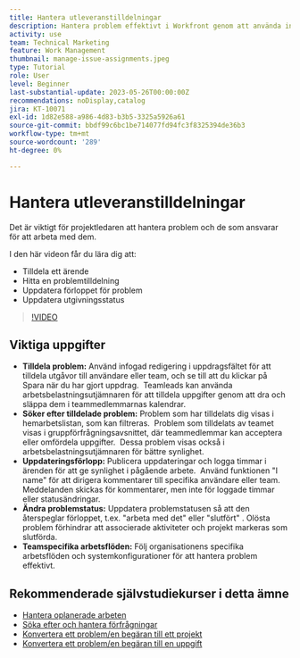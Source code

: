 ```yaml
---
title: Hantera utleveranstilldelningar
description: Hantera problem effektivt i Workfront genom att använda intern redigering och arbetsbelastningsutjämnaren för tilldelningar, spåra och uppdatera framsteg, ändra problemstatus och följa teamspecifika arbetsflöden för smidig projektkörning.
activity: use
team: Technical Marketing
feature: Work Management
thumbnail: manage-issue-assignments.jpeg
type: Tutorial
role: User
level: Beginner
last-substantial-update: 2023-05-26T00:00:00Z
recommendations: noDisplay,catalog
jira: KT-10071
exl-id: 1d82e588-a986-4d83-b3b5-3325a5926a61
source-git-commit: bbdf99c6bc1be714077fd94fc3f8325394de36b3
workflow-type: tm+mt
source-wordcount: '289'
ht-degree: 0%

---
```


# Hantera utleveranstilldelningar

Det är viktigt för projektledaren att hantera problem och de som ansvarar för att arbeta med dem.

I den här videon får du lära dig att:

* Tilldela ett ärende
* Hitta en problemtilldelning
* Uppdatera förloppet för problem
* Uppdatera utgivningsstatus

>[!VIDEO](https://video.tv.adobe.com/v/3446959/?quality=12&learn=on&enablevpops=1&captions=swe)

## Viktiga uppgifter

* **Tilldela problem:** Använd infogad redigering i uppdragsfältet för att tilldela utgåvor till användare eller team, och se till att du klickar på Spara när du har gjort uppdrag. &#x200B; Teamleads kan använda arbetsbelastningsutjämnaren för att tilldela uppgifter genom att dra och släppa dem i teammedlemmarnas kalendrar. &#x200B;
* **Söker efter tilldelade problem:** Problem som har tilldelats dig visas i hemarbetslistan, som kan filtreras. &#x200B; Problem som tilldelats av teamet visas i gruppförfrågningsavsnittet, där teammedlemmar kan acceptera eller omfördela uppgifter. &#x200B; Dessa problem visas också i arbetsbelastningsutjämnaren för bättre synlighet. &#x200B;
* **Uppdateringsförlopp:** Publicera uppdateringar och logga timmar i ärenden för att ge synlighet i pågående arbete. &#x200B; Använd funktionen &quot;I name&quot; för att dirigera kommentarer till specifika användare eller team. &#x200B; Meddelanden skickas för kommentarer, men inte för loggade timmar eller statusändringar. &#x200B;
* **Ändra problemstatus:** Uppdatera problemstatusen så att den återspeglar förloppet, t.ex. &quot;arbeta med det&quot; eller &quot;slutfört&quot; &#x200B;. Olösta problem förhindrar att associerade aktiviteter och projekt markeras som slutförda. &#x200B;
* **Teamspecifika arbetsflöden:** Följ organisationens specifika arbetsflöden och systemkonfigurationer för att hantera problem effektivt. &#x200B;


## Rekommenderade självstudiekurser i detta ämne

* [Hantera oplanerade arbeten](/help/manage-work/issues-requests/handle-unplanned-work.md)
* [Söka efter och hantera förfrågningar](/help/manage-work/issues-requests/find-requests.md)
* [Konvertera ett problem/en begäran till ett projekt](/help/manage-work/issues-requests/create-a-project-from-a-request.md)
* [Konvertera ett problem/en begäran till en uppgift](/help/manage-work/issues-requests/convert-issues-to-other-work-items.md)

